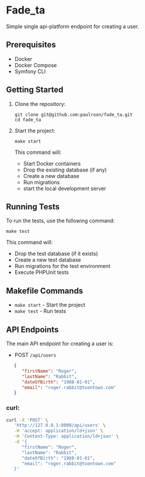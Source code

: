 # Fade_ta

Simple single api-platform endpoint for creating a user.

## Prerequisites

- Docker
- Docker Compose
- Symfony CLI

## Getting Started

1. Clone the repository:

   ```
   git clone git@github.com:paulroon/fade_ta.git
   cd fade_ta
   ```

2. Start the project:
   ```
   make start
   ```
   This command will:
   - Start Docker containers
   - Drop the existing database (if any)
   - Create a new database
   - Run migrations
   - start the local development server

## Running Tests

To run the tests, use the following command:

```
make test
```

This command will:

- Drop the test database (if it exists)
- Create a new test database
- Run migrations for the test environment
- Execute PHPUnit tests

## Makefile Commands

- `make start` - Start the project
- `make test` - Run tests

## API Endpoints

The main API endpoint for creating a user is:

- POST `/api/users`
```json 
   {
      "firstName": "Roger",
      "lastName": "Rabbit",
      "dateOfBirth": "1988-01-01",
      "email": "roger.rabbit@toontown.com"
   }
  ```

### curl: 
```bash
curl -X 'POST' \
   'http://127.0.0.1:8000/api/users' \
   -H 'accept: application/ld+json' \
   -H 'Content-Type: application/ld+json' \
   -d '{
      "firstName": "Roger",
      "lastName": "Rabbit",
      "dateOfBirth": "1988-01-01",
      "email": "roger.rabbit@toontown.com"
   }'
```


